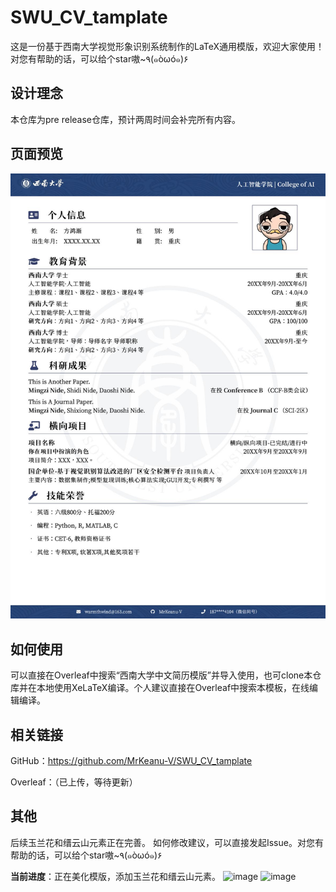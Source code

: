# SWU_CV_tamplate
这是一份基于西南大学视觉形象识别系统制作的LaTeX通用模版，欢迎大家使用！对您有帮助的话，可以给个star嗷~٩(๑òωó๑)۶

## 设计理念

本仓库为pre release仓库，预计两周时间会补完所有内容。

## 页面预览

![preview](.\Preview\preview.jpg)

## 如何使用

可以直接在Overleaf中搜索“西南大学中文简历模版”并导入使用，也可clone本仓库并在本地使用XeLaTeX编译。个人建议直接在Overleaf中搜索本模板，在线编辑编译。

## 相关链接

GitHub：https://github.com/MrKeanu-V/SWU_CV_tamplate


Overleaf：（已上传，等待更新）

## 其他

后续玉兰花和缙云山元素正在完善。
如何修改建议，可以直接发起Issue。对您有帮助的话，可以给个star嗷~٩(๑òωó๑)۶

**当前进度**：正在美化模版，添加玉兰花和缙云山元素。
![image](https://github.com/user-attachments/assets/276aa932-d2f8-49b1-a2ae-eabd3e2c692b)
![image](https://github.com/user-attachments/assets/800f0851-b3d1-4181-b9f1-6ee313dc23b9)

